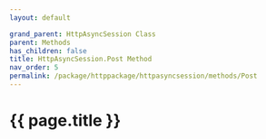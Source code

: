```yaml
---
layout: default

grand_parent: HttpAsyncSession Class
parent: Methods
has_children: false
title: HttpAsyncSession.Post Method
nav_order: 5
permalink: /package/httppackage/httpasyncsession/methods/Post
---
```

# {{ page.title }}